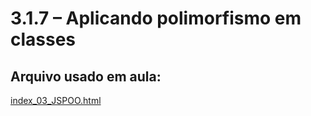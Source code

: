 # 3.1.7 – Aplicando polimorfismo em classes

## Arquivo usado em aula:

[index_03_JSPOO.html](/POO/codigos/index_03_JSPOO.html)